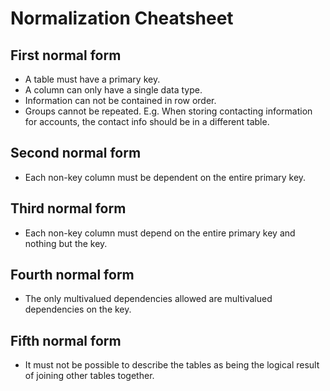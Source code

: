 
# Normalization Cheatsheet

## First normal form

- A table must have a primary key.
- A column can only have a single data type.
- Information can not be contained in row order.
- Groups cannot be repeated. E.g. When storing contacting information for accounts, the contact info should be in a different table.

## Second normal form

- Each non-key column must be dependent on the entire primary key.

## Third normal form

- Each non-key column must depend on the entire primary key and nothing but the key.

## Fourth normal form

- The only multivalued dependencies allowed are multivalued dependencies on the key.

## Fifth normal form

- It must not be possible to describe the tables as being the logical result of joining other tables together.
